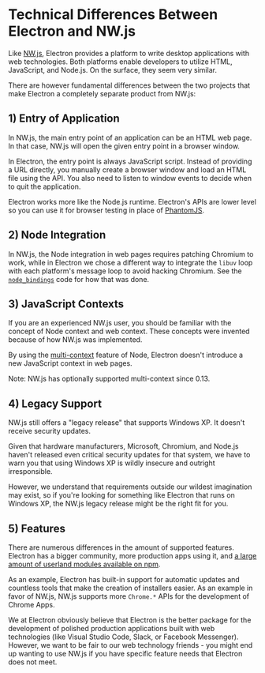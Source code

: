 # Technical Differences Between Electron and NW.js

Like [NW.js][nwjs], Electron provides a platform to write desktop applications with web
technologies. Both platforms enable developers to utilize HTML, JavaScript, and
Node.js. On the surface, they seem very similar.

There are however fundamental differences between the two projects that make
Electron a completely separate product from NW.js:

## 1) Entry of Application

In NW.js, the main entry point of an application can be an HTML web page. In
that case, NW.js will open the given entry point in a browser window.

In Electron, the entry point is always JavaScript script. Instead of providing a
URL directly, you manually create a browser window and load an HTML file using
the API. You also need to listen to window events to decide when to quit the
application.

Electron works more like the Node.js runtime. Electron's APIs are lower level so
you can use it for browser testing in place of
[PhantomJS](http://phantomjs.org/).

## 2) Node Integration

In NW.js, the Node integration in web pages requires patching Chromium to work,
while in Electron we chose a different way to integrate the `libuv` loop with
each platform's message loop to avoid hacking Chromium. See the
[`node_bindings`][node-bindings] code for how that was done.

## 3) JavaScript Contexts

If you are an experienced NW.js user, you should be familiar with the concept of
Node context and web context. These concepts were invented because of how NW.js
was implemented.

By using the
[multi-context](https://github.com/nodejs/node-v0.x-archive/commit/756b622)
feature of Node, Electron doesn't introduce a new JavaScript context in web
pages.

Note: NW.js has optionally supported multi-context since 0.13.

## 4) Legacy Support

NW.js still offers a "legacy release" that supports Windows XP. It doesn't
receive security updates.

Given that hardware manufacturers, Microsoft, Chromium, and Node.js haven't
released even critical security updates for that system, we have to warn you
that using Windows XP is wildly insecure and outright irresponsible.

However, we understand that requirements outside our wildest imagination may
exist, so if you're looking for something like Electron that runs on Windows XP,
the NW.js legacy release might be the right fit for you.

## 5) Features

There are numerous differences in the amount of supported features. Electron has
a bigger community, more production apps using it, and [a large amount of
userland modules available on npm][electron-modules].

As an example, Electron has built-in support for automatic updates and countless
tools that make the creation of installers easier. As an example in favor of
NW.js, NW.js supports more `Chrome.*` APIs for the development of Chrome Apps.

We at Electron obviously believe that Electron is the better package for the
development of polished production applications built with web technologies
(like Visual Studio Code, Slack, or Facebook Messenger). However, we want to be
fair to our web technology friends - you might end up wanting to use NW.js if
you have specific feature needs that Electron does not meet.

[nwjs]: https://nwjs.io/
[electron-modules]: https://www.npmjs.com/search?q=electron
[node-bindings]: https://github.com/electron/electron/tree/master/lib/common
